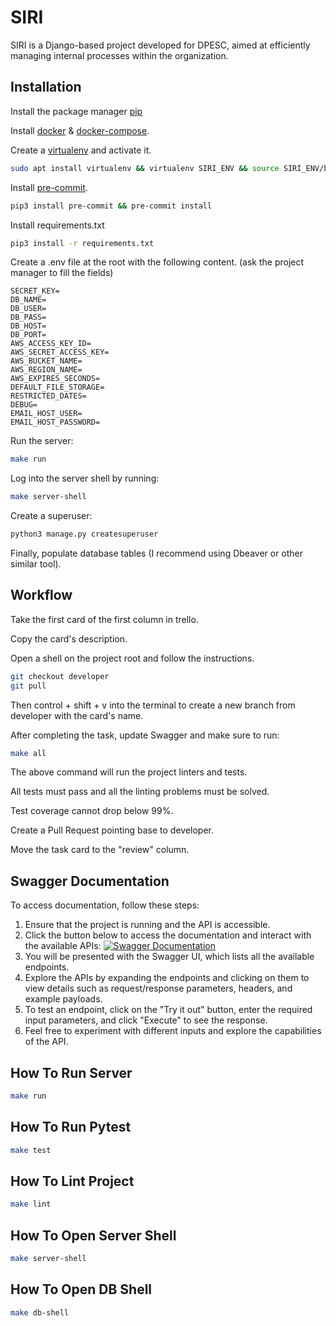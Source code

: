 # SIRI

SIRI is a Django-based project developed for DPESC, aimed at efficiently managing internal processes within the organization.

## Installation
Install the package manager [pip](https://pip.pypa.io/en/stable/)

Install [docker](https://docs.docker.com/) & [docker-compose](https://docs.docker.com/compose/).

Create a [virtualenv](https://virtualenv.pypa.io/en/latest/) and activate it.

```bash
sudo apt install virtualenv && virtualenv SIRI_ENV && source SIRI_ENV/bin/activate
```

Install [pre-commit](https://pre-commit.com/).

```bash
pip3 install pre-commit && pre-commit install
```

Install requirements.txt

```bash
pip3 install -r requirements.txt
```

Create a .env file at the root with the following content. (ask the project manager to fill the fields)

```.env
SECRET_KEY=
DB_NAME=
DB_USER=
DB_PASS=
DB_HOST=
DB_PORT=
AWS_ACCESS_KEY_ID=
AWS_SECRET_ACCESS_KEY=
AWS_BUCKET_NAME=
AWS_REGION_NAME=
AWS_EXPIRES_SECONDS=
DEFAULT_FILE_STORAGE=
RESTRICTED_DATES=
DEBUG=
EMAIL_HOST_USER=
EMAIL_HOST_PASSWORD=
```

Run the server:
```bash
make run
```
Log into the server shell by running:
```bash
make server-shell
```
Create a superuser:
```bash
python3 manage.py createsuperuser
```
Finally, populate database tables (I recommend using Dbeaver or other similar tool).
## Workflow

Take the first card of the first column in trello.

Copy the card's description.

Open a shell on the project root and follow the instructions.

```bash
git checkout developer
git pull
```
Then control + shift + v into the terminal to create a new branch from developer with the card's name.

After completing the task, update Swagger and make sure to run:
```bash
make all
```
The above command will run the project linters and tests.

All tests must pass and all the linting problems must be solved.

Test coverage cannot drop below 99%.

Create a Pull Request pointing base to developer.

Move the task card to the "review" column.

## Swagger Documentation
To access documentation, follow these steps:

1. Ensure that the project is running and the API is accessible.
2. Click the button below to access the documentation and interact with the available APIs:
[![Swagger Documentation](https://img.shields.io/badge/Swagger-Documentation-blue.svg)](http://0.0.0.0:8000/swagger)
3. You will be presented with the Swagger UI, which lists all the available endpoints.
4. Explore the APIs by expanding the endpoints and clicking on them to view details such as request/response parameters, headers, and example payloads.
5. To test an endpoint, click on the "Try it out" button, enter the required input parameters, and click "Execute" to see the response.
6. Feel free to experiment with different inputs and explore the capabilities of the API.

## How To Run Server

```bash
make run
```

## How To Run Pytest

```bash
make test
```

## How To Lint Project

```bash
make lint
```
## How To Open Server Shell

```bash
make server-shell
```

## How To Open DB Shell

```bash
make db-shell
```
